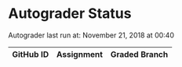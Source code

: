 # Autograder Status
Autograder last run at: November 21, 2018 at 00:40

| GitHub ID | Assignment | Graded Branch |
|-----------|------------|---------------|

